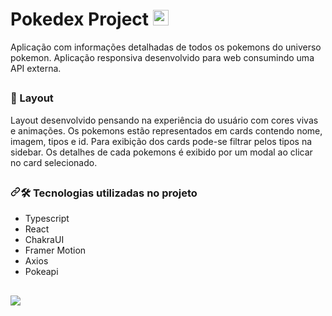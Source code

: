 <h1 dir='auto'>
  Pokedex Project
  <img src='https://pokedex-project-reactjs.vercel.app/pokebolaS.png' alt='pokeball' width='25'  />
</h1>

<p dir="auto">
  Aplicação com informações detalhadas de todos os pokemons do universo pokemon. Aplicação responsiva desenvolvido para web consumindo uma API externa.
</p>

## <h3> 🔖 Layout</h3>
Layout desenvolvido pensando na experiência do usuário com cores vivas e animações. Os pokemons estão representados em cards contendo nome, imagem, tipos e id. 
Para exibição dos cards pode-se filtrar pelos tipos na sidebar. Os detalhes de cada pokemons é exibido por um modal ao clicar no card selecionado. 

## <h3 dir="auto"><a id="user-content-️-nesse-projeto-foi-utilizado" class="anchor" aria-hidden="true" href="#️-nesse-projeto-foi-utilizado"><svg class="octicon octicon-link" viewBox="0 0 16 16" version="1.1" width="16" height="16" aria-hidden="true"><path fill-rule="evenodd" d="M7.775 3.275a.75.75 0 001.06 1.06l1.25-1.25a2 2 0 112.83 2.83l-2.5 2.5a2 2 0 01-2.83 0 .75.75 0 00-1.06 1.06 3.5 3.5 0 004.95 0l2.5-2.5a3.5 3.5 0 00-4.95-4.95l-1.25 1.25zm-4.69 9.64a2 2 0 010-2.83l2.5-2.5a2 2 0 012.83 0 .75.75 0 001.06-1.06 3.5 3.5 0 00-4.95 0l-2.5 2.5a3.5 3.5 0 004.95 4.95l1.25-1.25a.75.75 0 00-1.06-1.06l-1.25 1.25a2 2 0 01-2.83 0z"></path></svg></a><g-emoji class="g-emoji" alias="hammer_and_wrench" fallback-src="https://github.githubassets.com/images/icons/emoji/unicode/1f6e0.png">🛠️</g-emoji> Tecnologias utilizadas no projeto</h3>
<ul dir="auto">
  <li>Typescript</li>
  <li>React</li>
  <li>ChakraUI</li>
  <li>Framer Motion</li>    
  <li>Axios</li>
  <li>Pokeapi</li>
</ul>

## <a href="https://pokedex-project-reactjs.vercel.app/" rel="nofollow">
  <img src="https://user-images.githubusercontent.com/71772559/178192066-d52e0cf7-906e-4baa-80f3-4b49dde153c0.png" style="max-width: 100%;">
</a>
